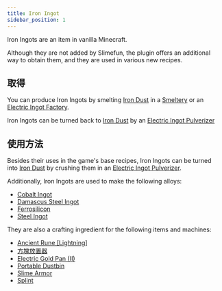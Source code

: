 ```yaml
---
title: Iron Ingot
sidebar_position: 1
---
```


Iron Ingots are an item in vanilla Minecraft.

Although they are not added by Slimefun, the plugin offers an additional way to obtain them, and they are used in various new recipes.

## 取得

You can produce Iron Ingots by smelting [Iron Dust](Iron-Dust) in a [Smeltery](Smeltery) or an [Electric Ingot Factory](Electric-Ingot-Factory).

Iron Ingots can be turned back to [Iron Dust](Iron-Dust) by an [Electric Ingot Pulverizer](Electric-Ingot-Pulverizer)

## 使用方法

Besides their uses in the game's base recipes, Iron Ingots can be turned into [Iron Dust](Iron-Dust) by crushing them in an [Electric Ingot Pulverizer](Electric-Ingot-Pulverizer).

Additionally, Iron Ingots are used to make the following alloys:

* [Cobalt Ingot](Cobalt-Ingot)
* [Damascus Steel Ingot](Damascus-Steel-Ingot)
* [Ferrosilicon](Ferrosilicon)
* [Steel Ingot](Steel-Ingot)

They are also a crafting ingredient for the following items and machines:

* [Ancient Rune [Lightning]](Ancient-Runes)
* [方塊放置器](Block-Placer)
* [Electric Gold Pan (II)](Electric-Gold-Pan)
* [Portable Dustbin](Portable-Dustbin)
* [Slime Armor](Magical-Armor#the-leather-&-iron-slime-set)
* [Splint](Medical-Supplies)
